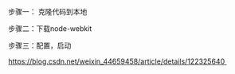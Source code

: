 步骤一： 克隆代码到本地

步骤二：下载node-webkit 

步骤三：配置，启动

https://blog.csdn.net/weixin_44659458/article/details/122325640 



